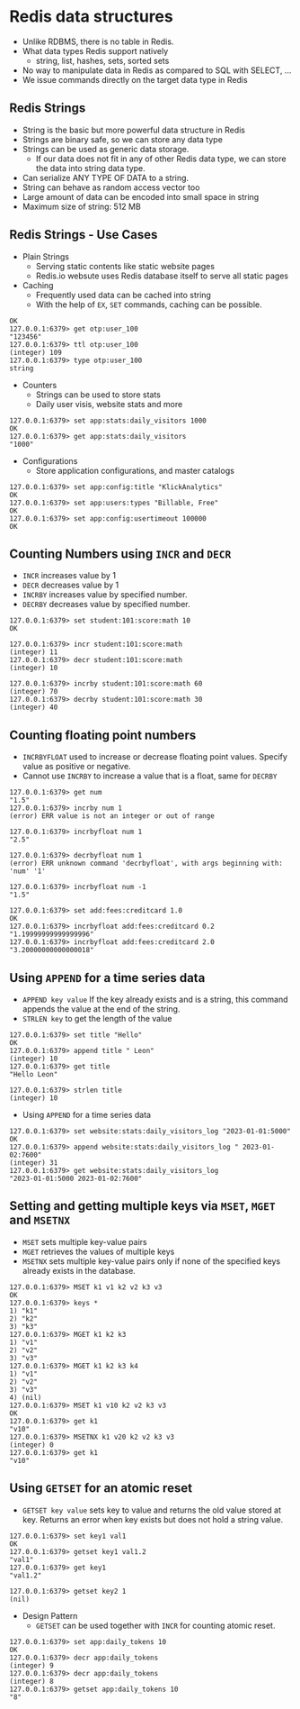 # Redis data structures

- Unlike RDBMS, there is no table in Redis.
- What data types Redis support natively
    - string, list, hashes, sets, sorted sets
- No way to manipulate data in Redis as compared to SQL with SELECT, ...
- We issue commands directly on the target data type in Redis

## Redis Strings

- String is the basic but more powerful data structure in Redis
- Strings are binary safe, so we can store any data type
- Strings can be used as generic data storage.
    - If our data does not fit in any of other Redis data type, we can store the data into string data type.
- Can serialize ANY TYPE OF DATA to a string.
- String can behave as random access vector too
- Large amount of data can be encoded into small space in string
- Maximum size of string: 512 MB

## Redis Strings - Use Cases

- Plain Strings
    - Serving static contents like static website pages
    - Redis.io websute uses Redis database itself to serve all static pages
- Caching
    - Frequently used data can be cached into string
    - With the help of `EX`, `SET` commands, caching can be possible.

```127.0.0.1:6379> SETEX otp:user_100 120 123456
OK
127.0.0.1:6379> get otp:user_100
"123456"
127.0.0.1:6379> ttl otp:user_100
(integer) 109
127.0.0.1:6379> type otp:user_100
string
```

- Counters
    - Strings can be used to store stats
    - Daily user visis, website stats and more

```
127.0.0.1:6379> set app:stats:daily_visitors 1000
OK
127.0.0.1:6379> get app:stats:daily_visitors
"1000"
```

- Configurations
    - Store application configurations, and master catalogs

```
127.0.0.1:6379> set app:config:title "KlickAnalytics"
OK
127.0.0.1:6379> set app:users:types "Billable, Free"
OK
127.0.0.1:6379> set app:config:usertimeout 100000
OK
```

## Counting Numbers using `INCR` and `DECR`

- `INCR` increases value by 1
- `DECR` decreases value by 1
- `INCRBY` increases value by specified number.
- `DECRBY` decreases value by specified number.

```
127.0.0.1:6379> set student:101:score:math 10
OK

127.0.0.1:6379> incr student:101:score:math
(integer) 11
127.0.0.1:6379> decr student:101:score:math
(integer) 10

127.0.0.1:6379> incrby student:101:score:math 60
(integer) 70
127.0.0.1:6379> decrby student:101:score:math 30
(integer) 40
```

## Counting floating point numbers

- `INCRBYFLOAT` used to increase or decrease floating point values. Specify value as positive or negative.
- Cannot use `INCRBY` to increase a value that is a float, same for `DECRBY`

```
127.0.0.1:6379> get num
"1.5"
127.0.0.1:6379> incrby num 1
(error) ERR value is not an integer or out of range

127.0.0.1:6379> incrbyfloat num 1
"2.5"

127.0.0.1:6379> decrbyfloat num 1
(error) ERR unknown command 'decrbyfloat', with args beginning with: 'num' '1'

127.0.0.1:6379> incrbyfloat num -1
"1.5"

127.0.0.1:6379> set add:fees:creditcard 1.0
OK
127.0.0.1:6379> incrbyfloat add:fees:creditcard 0.2
"1.19999999999999996"
127.0.0.1:6379> incrbyfloat add:fees:creditcard 2.0
"3.20000000000000018"
```

## Using `APPEND` for a time series data

- `APPEND key value` If the key already exists and is a string, this command appends the value at the end of the string.
- `STRLEN key` to get the length of the value

```
127.0.0.1:6379> set title "Hello"
OK
127.0.0.1:6379> append title " Leon"
(integer) 10
127.0.0.1:6379> get title
"Hello Leon"

127.0.0.1:6379> strlen title
(integer) 10
```

- Using `APPEND` for a time series data

```
127.0.0.1:6379> set website:stats:daily_visitors_log "2023-01-01:5000"
OK
127.0.0.1:6379> append website:stats:daily_visitors_log " 2023-01-02:7600"
(integer) 31
127.0.0.1:6379> get website:stats:daily_visitors_log
"2023-01-01:5000 2023-01-02:7600"
```

## Setting and getting multiple keys via `MSET`, `MGET` and `MSETNX`

- `MSET` sets multiple key-value pairs
- `MGET` retrieves the values of multiple keys
- `MSETNX` sets multiple key-value pairs only if none of the specified keys already exists in the database.

```
127.0.0.1:6379> MSET k1 v1 k2 v2 k3 v3
OK
127.0.0.1:6379> keys *
1) "k1"
2) "k2"
3) "k3"
127.0.0.1:6379> MGET k1 k2 k3
1) "v1"
2) "v2"
3) "v3"
127.0.0.1:6379> MGET k1 k2 k3 k4
1) "v1"
2) "v2"
3) "v3"
4) (nil)
127.0.0.1:6379> MSET k1 v10 k2 v2 k3 v3
OK
127.0.0.1:6379> get k1
"v10"
127.0.0.1:6379> MSETNX k1 v20 k2 v2 k3 v3
(integer) 0
127.0.0.1:6379> get k1
"v10"
```

## Using `GETSET` for an atomic reset

- `GETSET key value` sets key to value and returns the old value stored at key. Returns an error when key exists but does not hold a string value.

```
127.0.0.1:6379> set key1 val1
OK
127.0.0.1:6379> getset key1 val1.2
"val1"
127.0.0.1:6379> get key1
"val1.2"

127.0.0.1:6379> getset key2 1
(nil)
```

- Design Pattern
    - `GETSET` can be used together with `INCR` for counting atomic reset.

```
127.0.0.1:6379> set app:daily_tokens 10
OK
127.0.0.1:6379> decr app:daily_tokens
(integer) 9
127.0.0.1:6379> decr app:daily_tokens
(integer) 8
127.0.0.1:6379> getset app:daily_tokens 10
"8"
```

